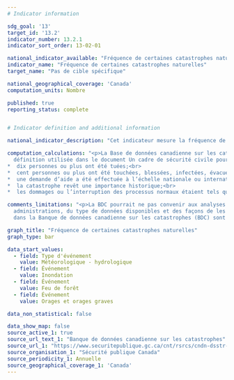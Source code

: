 ```yaml
---
# Indicator information

sdg_goal: '13'
target_id: '13.2'
indicator_number: 13.2.1
indicator_sort_order: 13-02-01

national_indicator_available: "Fréquence de certaines catastrophes naturelles"
indicator_name: "Fréquence de certaines catastrophes naturelles"
target_name: "Pas de cible spécifique"

national_geographical_coverage: 'Canada'
computation_units: Nombre

published: true
reporting_status: complete


# Indicator definition and additional information

national_indicator_description: "Cet indicateur mesure la fréquence de certaines catastrophes naturelles comme définie par la Base de données canadienne sur les catastrophes."

computation_calculations: "<p>La Base de données canadienne sur les catastrophes permet de trouver les « catastrophes importantes » qui correspondent à la 
  définition utilisée dans le document Un cadre de sécurité civile pour le Canada et satisfont à l’un ou à plusieurs des critères suivants :<br> 
*  dix personnes ou plus ont été tuées;<br> 
*  cent personnes ou plus ont été touchées, blessées, infectées, évacuées ou se sont trouvées sans logement;<br> 
*  une demande d’aide a été effectuée à l’échelle nationale ou internationale;<br> 
*  la catastrophe revêt une importance historique;<br> 
*  les dommages ou l’interruption des processus normaux étaient tels que la collectivité touchée n’a pu se rétablir seule. <em>(Sécurité publique Canada)</em></p>"

comments_limitations: "<p>La BDC pourrait ne pas convenir aux analyses comparatives en raison des écarts de responsabilités entre les différentes 
  administrations, du type de données disponibles et des façons de les recueillir et les utiliser au fil du temps.<br><br> Les renseignements présentés 
  dans la Banque de données canadienne sur les catastrophes (BDC) sont fondés sur des données fournies par des tiers et pourraient ne pas être exacts. <em>(Sécurité publique Canada)</em></p>"

graph_title: "Fréquence de certaines catastrophes naturelles"
graph_type: bar

data_start_values:
  - field: Type d'événement
    value: Météorologique - hydrologique
  - field: Événement
    value: Inondation
  - field: Événement
    value: Feu de forêt
  - field: Événement
    value: Orages et orages graves

data_non_statistical: false

data_show_map: false
source_active_1: true
source_url_text_1: "Banque de données canadienne sur les catastrophes"
source_url_1: "https://www.securitepublique.gc.ca/cnt/rsrcs/cndn-dsstr-dtbs/index-fr.aspx"
source_organisation_1: "Sécurité publique Canada"
source_periodicity_1: Annuelle
source_geographical_coverage_1: 'Canada'
---
```

